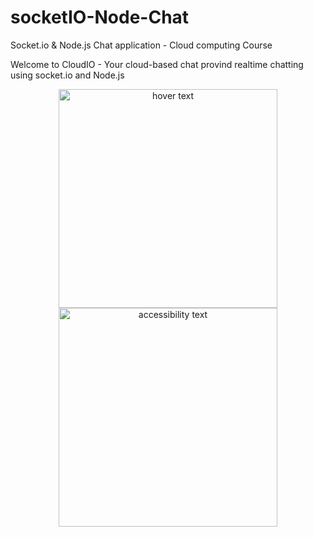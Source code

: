 # socketIO-Node-Chat
Socket.io &amp; Node.js Chat application - Cloud computing Course


Welcome to CloudIO - Your cloud-based chat provind realtime chatting using socket.io and Node.js 

<p align="center">
  <img src="C:\Users\neshe\Desktop\School\Cloud Computing" width="350" title="hover text">
  <img src="C:\Users\neshe\Desktop\School\Cloud Computing" width="350" alt="accessibility text">
</p>
